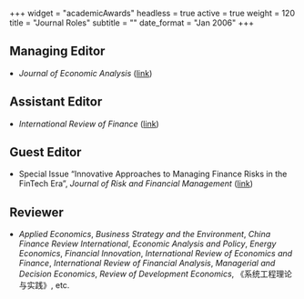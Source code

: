 +++
widget = "academicAwards"
headless = true
active = true
weight = 120
title = "Journal Roles"
subtitle = ""
date_format = "Jan 2006"
+++

<h2>Managing Editor</h2>
<ul style="padding-left: 1.2em;">
  <li>
    <p style="margin-bottom: 1em;">
      <em>Journal of Economic Analysis</em> (<a href="https://www.anserpress.org/journal/jea" target="_blank">link</a>)
    </p>
  </li>
</ul>

<h2>Assistant Editor</h2>
<ul style="padding-left: 1.2em;">
  <li>
    <p style="margin-bottom: 1em;">
      <em>International Review of Finance</em> (<a href="https://onlinelibrary.wiley.com/journal/14682443" target="_blank">link</a>)
    </p>
  </li>
</ul>

<h2>Guest Editor</h2>
<ul style="padding-left: 1.2em;">
  <li>
    <p style="margin-bottom: 1em;">
      Special Issue “Innovative Approaches to Managing Finance Risks in the FinTech Era”, <em>Journal of Risk and Financial Management</em>
      (<a href="https://www.mdpi.com/journal/jrfm/special_issues/V8K89X54R3" target="_blank">link</a>)
    </p>
  </li>
</ul>

<h2>Reviewer</h2>
<ul style="padding-left: 1.2em;">
  <li>
    <p style="margin-bottom: 1em;">
      <em>Applied Economics</em>, <em>Business Strategy and the Environment</em>, <em>China Finance Review International</em>, <em>Economic Analysis and Policy</em>, <em>Energy Economics</em>, <em>Financial Innovation</em>, <em>International Review of Economics and Finance</em>, <em>International Review of Financial Analysis</em>, <em>Managerial and Decision Economics</em>, <em>Review of Development Economics</em>, 《系统工程理论与实践》, etc.
    </p>
  </li>
</ul>
